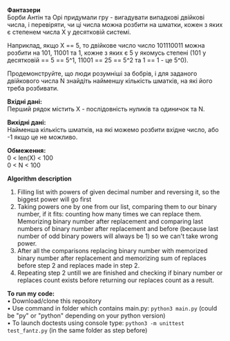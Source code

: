 **Фантазери**  
Борби Антін та Орі придумали гру - вигадувати випадкові двійкові числа, і перевіряти, чи ці числа можна розбити на шматки, кожен з яких є степенем числа X у десятковій системі.  

Наприклад, якщо X == 5, то двійкове число число 101110011 можна розбити на 101, 11001 та 1, кожне з яких є 5 у якомусь степені (101 у десятковій == 5 == 5^1, 11001 == 25 == 5^2 та 1 == 1 - це 5^0).  

Продемонструйте, що люди розумніші за бобрів, і для заданого двійкового числа N знайдіть найменшу кількість шматків, на які його треба розбивати.  

**Вхідні дані:**  
	Перший рядок містить X - послідовність нуликів та одиничок та N.  

**Вихідні дані:**  
	Найменша кількість шматків, на які можемо розбити вхідне число, або -1 якщо це не можливо.  

**Обмеження:**  
	0 < len(X) < 100  
	0 < N < 100  
	
**Algorithm description**  
1. Filling list with powers of given decimal number and reversing it, so the biggest power will go first  
2. Taking powers one by one from our list, comparing them to our binary number, if it fits: counting how many times we can replace them. Memorizing binary number after replacement and comparing last numbers of binary number after replacement and before (because last number of odd binary powers will always be 1) so we can't take wrong power.  
3. After all the comparisons replacing binary number with memorized binary number after replacement and memorizing sum of replaces before step 2 and replaces made in step 2.  
4. Repeating step 2 untill we are finished and checking if binary number or replaces count exists before returning our replaces count as a result.  

  **To run my code:**  
• Download/clone this repository  
• Use command in folder which contains main.py: ```python3 main.py``` (could be "py" or "python" depending on your python version)  
• To launch doctests using console type: ```python3 -m unittest test_fantz.py``` (in the same folder as step before) 
